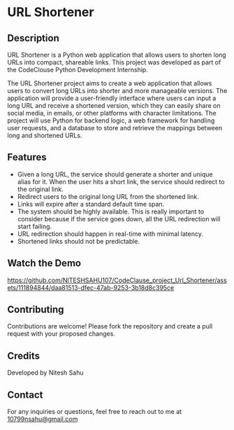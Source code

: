 # URL Shortener

## Description
URL Shortener is a Python web application that allows users to shorten long URLs into compact, shareable links. This project was developed as part of the CodeClouse Python Development Internship.

The URL Shortener project aims to create a web application that allows users to convert long URLs into shorter and more manageable versions. The application will provide a user-friendly interface where users can input a long URL and receive a shortened version, which they can easily share on social media, in emails, or other platforms with character limitations. The project will use Python for backend logic, a web framework for handling user requests, and a database to store and retrieve the mappings between long and shortened URLs.


## Features
- Given a long URL, the service should generate a shorter and unique alias for it.
  When the user hits a short link, the service should redirect to the original link.
- Redirect users to the original long URL from the shortened link.
- Links will expire after a standard default time span.
- The system should be highly available. This is really important to consider because if the service goes down, all the URL redirection 
  will start failing.
- URL redirection should happen in real-time with minimal latency.
- Shortened links should not be predictable.

## Watch the Demo




https://github.com/NITESHSAHU107/CodeClause_project_Url_Shortener/assets/111894844/daa81513-dfec-47ab-9253-3b18d8c395ce


## Contributing
Contributions are welcome! Please fork the repository and create a pull request with your proposed changes.

## Credits
Developed by Nitesh Sahu

## Contact
For any inquiries or questions, feel free to reach out to me at 10799nsahu@gmail.com

